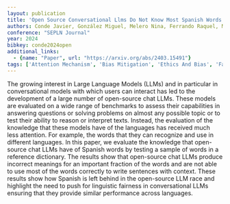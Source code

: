 ```yaml
---
layout: publication
title: 'Open Source Conversational Llms Do Not Know Most Spanish Words'
authors: Conde Javier, González Miguel, Melero Nina, Ferrando Raquel, Martínez Gonzalo, Merino-gómez Elena, Hernández José Alberto, Reviriego Pedro
conference: "SEPLN Journal"
year: 2024
bibkey: conde2024open
additional_links:
  - {name: "Paper", url: "https://arxiv.org/abs/2403.15491"}
tags: ['Attention Mechanism', 'Bias Mitigation', 'Ethics And Bias', 'Fairness', 'Model Architecture']
---
```

The growing interest in Large Language Models (LLMs) and in particular in
conversational models with which users can interact has led to the development
of a large number of open-source chat LLMs. These models are evaluated on a
wide range of benchmarks to assess their capabilities in answering questions or
solving problems on almost any possible topic or to test their ability to
reason or interpret texts. Instead, the evaluation of the knowledge that these
models have of the languages has received much less attention. For example, the
words that they can recognize and use in different languages. In this paper, we
evaluate the knowledge that open-source chat LLMs have of Spanish words by
testing a sample of words in a reference dictionary. The results show that
open-source chat LLMs produce incorrect meanings for an important fraction of
the words and are not able to use most of the words correctly to write
sentences with context. These results show how Spanish is left behind in the
open-source LLM race and highlight the need to push for linguistic fairness in
conversational LLMs ensuring that they provide similar performance across
languages.
